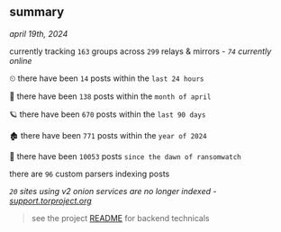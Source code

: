 
## summary
_april 19th, 2024_

currently tracking `163` groups across `299` relays & mirrors - _`74` currently online_

⏲ there have been `14` posts within the `last 24 hours`

🦈 there have been `138` posts within the `month of april`

🪐 there have been `670` posts within the `last 90 days`

🏚 there have been `771` posts within the `year of 2024`

🦕 there have been `10053` posts `since the dawn of ransomwatch`

there are `96` custom parsers indexing posts

_`20` sites using v2 onion services are no longer indexed - [support.torproject.org](https://support.torproject.org/onionservices/v2-deprecation/)_

> see the project [README](https://github.com/joshhighet/ransomwatch#ransomwatch--) for backend technicals
